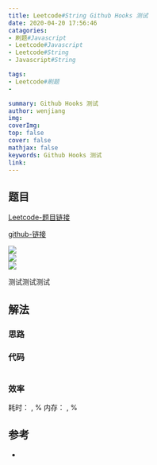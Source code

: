 ```yaml
---
title: Leetcode#String Github Hooks 测试
date: 2020-04-20 17:56:46 
catagories: 
- 刷题#Javascript 
- Leetcode#Javascript 
- Leetcode#String 
- Javascript#String 

tags: 
- Leetcode#刷题 
-  

summary: Github Hooks 测试
author: wenjiang
img: 
coverImg: 
top: false
cover: false
mathjax: false
keywords: Github Hooks 测试
link: 
---
```


## 题目

[Leetcode-题目链接]()   

[github-链接](https://github.com/WenJiang99/leetcode/tree/master/String/git-hooks-test)

![](./problem.png)   
![](https://raw.githubusercontent.com/WenJiang99/leetcode/master/String/git-hooks-test/problem.png)   
![](./readme/problem.png)

测试测试测试

## 解法

### 思路

### 代码
```js 


```

### 效率
耗时： ,  %
内存： ,  %

## 参考

- []()

